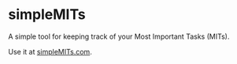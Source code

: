 # simpleMITs

A simple tool for keeping track of your Most Important Tasks (MITs).

Use it at [simpleMITs.com](https://simplemits.com).
